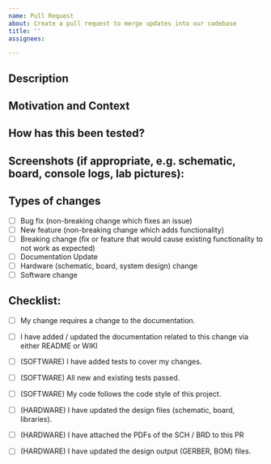 ```yaml
---
name: Pull Request
about: Create a pull request to merge updates into our codebase
title: ''
assignees:

---
```

<!--- Provide a general summary of your changes in the Title above -->

## Description
<!--- Describe your changes in detail -->

## Motivation and Context
<!--- Why is this change required? What problem does it solve? -->
<!--- If it fixes an open issue, please link to the issue here. -->

## How has this been tested?
<!--- Please describe in detail how you tested your changes. -->
<!--- Include details of your testing environment, tests ran to see how -->
<!--- your change affects other areas of the code, etc. -->

## Screenshots (if appropriate, e.g. schematic, board, console logs, lab pictures):

## Types of changes
<!--- What types of changes does your code introduce? Put an `x` in all the boxes that apply: -->
- [ ] Bug fix (non-breaking change which fixes an issue)
- [ ] New feature (non-breaking change which adds functionality)
- [ ] Breaking change (fix or feature that would cause existing functionality to not work as expected)
- [ ] Documentation Update
- [ ] Hardware (schematic, board, system design) change
- [ ] Software change

## Checklist:
<!--- Go over all the following points, and put an `x` in all the boxes that apply. -->
<!--- If you're unsure about any of these, don't hesitate to ask. We're here to help! -->
- [ ] My change requires a change to the documentation.
- [ ] I have added / updated the documentation related to this change via either README or WIKI

- [ ] (SOFTWARE) I have added tests to cover my changes.
- [ ] (SOFTWARE) All new and existing tests passed.
- [ ] (SOFTWARE) My code follows the code style of this project.

- [ ] (HARDWARE) I have updated the design files (schematic, board, libraries).
- [ ] (HARDWARE) I have attached the PDFs of the SCH / BRD to this PR
- [ ] (HARDWARE) I have updated the design output (GERBER, BOM) files.
